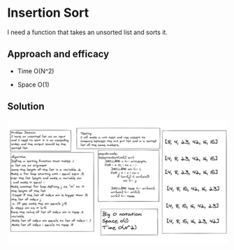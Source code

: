 # Insertion Sort

I need a function that takes an unsorted list and sorts it.

## Approach and efficacy

* Time O(N^2)

* Space O(1)

## Solution

![WhiteBoard](/Assets/insertion_sort.jpeg)
